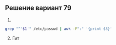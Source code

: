 ## Решение вариант 79 
1.
```bash
grep "^'$1'" /etc/passwd | awk -F":" '{print $3}'
``` 
2. Гит 
```bash
```